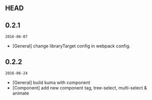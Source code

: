 ## HEAD

## 0.2.1

`2016-06-07`

- [General] change libraryTarget config in webpack config.

## 0.2.2

`2016-06-24`

- [General] build kuma with component
- [Component] add new component tag, tree-select, multi-select & animate